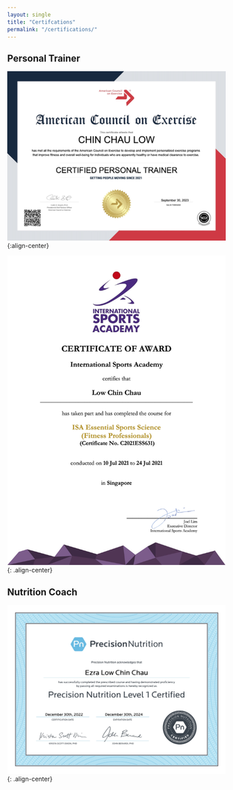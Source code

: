 ```yaml
---
layout: single
title: "Certifcations"
permalink: "/certifications/"
---
```

## Personal Trainer

![ACE Certified Personal Trainer](/assets/images/certificates/ACE_CPT.jpg){:align-center}


![ISA Essential Sports Science (Fitness Professionals)](/assets/images/certificates/ISA_ESS.jpg){: .align-center}

## Nutrition Coach

![Precision Nutrition Level 1 Certified Nutrition Coach](/assets/images/certificates/precision-nutrition.jpg){: .align-center}